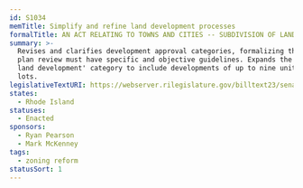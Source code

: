 ```yaml
---
id: S1034
memTitle: Simplify and refine land development processes
formalTitle: AN ACT RELATING TO TOWNS AND CITIES -- SUBDIVISION OF LAND
summary: >-
  Revises and clarifies development approval categories, formalizing that site
  plan review must have specific and objective guidelines. Expands the 'minor
  land development' category to include developments of up to nine units or
  lots.
legislativeTextURI: https://webserver.rilegislature.gov/billtext23/senatetext23/s1034.htm
states:
  - Rhode Island
statuses:
  - Enacted
sponsors:
  - Ryan Pearson
  - Mark McKenney
tags:
  - zoning reform
statusSort: 1
---
```

